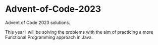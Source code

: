 # Advent-of-Code-2023

Advent of Code 2023 solutions.

This year I will be solving the problems with the aim of practicing a more Functional Programming approach in Java.
